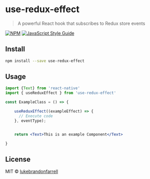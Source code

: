 # use-redux-effect

> A powerful React hook that subscribes to Redux store events

[![NPM](https://img.shields.io/npm/v/use-redux-effect.svg)](https://www.npmjs.com/package/use-redux-effect) [![JavaScript Style Guide](https://img.shields.io/badge/code_style-standard-brightgreen.svg)](https://standardjs.com)

## Install

```bash
npm install --save use-redux-effect
```

## Usage

```jsx
import {Text} from 'react-native'
import { useReduxEffect } from 'use-redux-effect'

const ExampleClass = () => {

    useReduxEffect((exampleEffect) => {
      // Execute code
    }, eventType);


    return <Text>This is an example Component</Text>

}
```

## License

MIT © [lukebrandonfarrell](https://github.com/lukebrandonfarrell)

